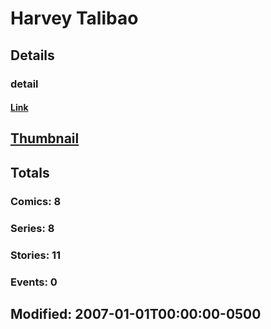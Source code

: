 # Harvey  Talibao 
## Details
### detail
#### [Link](http://marvel.com/comics/creators/5631/harvey_talibao?utm_campaign=apiRef&utm_source=225578a89fc76f3d20fbffda5d17a88d)
## [Thumbnail](http://i.annihil.us/u/prod/marvel/i/mg/8/c0/4baa824e870a0.jpg)
## Totals
### Comics: 8
### Series: 8
### Stories: 11
### Events: 0
## Modified: 2007-01-01T00:00:00-0500